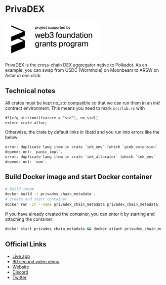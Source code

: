 # PrivaDEX

<!-- <img src="./media/web3_foundation_grants_badge_black.png"  width="300"> -->
[<img src="https://github.com/kapilsinha/privadex/blob/434ad44e80c042def818d4463981a6e211bf9a0a/media/web3_foundation_grants_badge_black.png" width="300">](https://github.com/w3f/Grant-Milestone-Delivery/pull/744)

PrivaDEX is the cross-chain DEX aggregator native to Polkadot. As an example, you can swap from USDC (Wormhole) on Moonbeam to ARSW on Astar _in one click_.

## Technical notes

All crates must be kept no_std compatible so that we can run them in an ink! contract environment.
This means you need to mark `src/lib.rs` with

```
#![cfg_attr(not(feature = "std"), no_std)]
extern crate alloc;
```

Otherwise, the crate by default links in libstd and you run into errors like the below:

```
error: duplicate lang item in crate `ink_env` (which `pink_extension` depends on): `panic_impl`.
error: duplicate lang item in crate `ink_allocator` (which `ink_env` depends on): `oom`.
```

## Build Docker image and start Docker container

```bash
# Build image
docker build -t privadex_chain_metadata .
# Create and start container
docker run -it --name privadex_chain_metadata privadex_chain_metadata
```

If you have already created the container, you can enter it by starting and attaching the container:

```bash
docker start privadex_chain_metadata && docker attach privadex_chain_metadata
```

## Official Links

- [Live app](https://app.privadex.xyz)
- [90 second video demo](https://www.youtube.com/watch?v=QA5429uEZbw)
- [Website](https://www.privadex.xyz)
- [Discord](https://discord.gg/dpPDNreeQ3)
- [Twitter](https://twitter.com/doprivadex)
